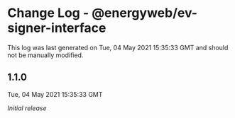 # Change Log - @energyweb/ev-signer-interface

This log was last generated on Tue, 04 May 2021 15:35:33 GMT and should not be manually modified.

## 1.1.0
Tue, 04 May 2021 15:35:33 GMT

_Initial release_

